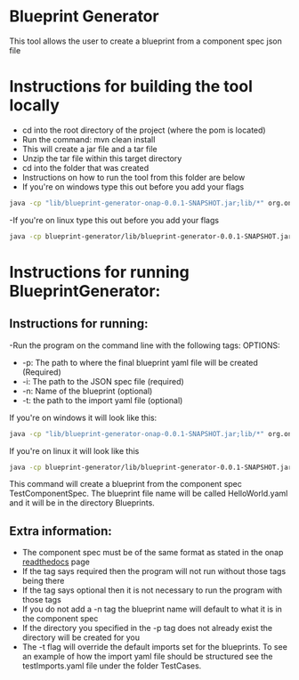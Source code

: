 # Blueprint Generator 

This tool allows the user to create a blueprint from a component spec json file 

# Instructions for building the tool locally
- cd into the root directory of the project (where the pom is located)
- Run the command: mvn clean install
- This will create a jar file and a tar file
- Unzip the tar file within this target directory
- cd into the folder that was created
- Instructions on how to run the tool from this folder are below
- If you're on windows type this out before you add your flags 

```bash
java -cp "lib/blueprint-generator-onap-0.0.1-SNAPSHOT.jar;lib/*" org.onap.blueprintgenerator.core.BlueprintGenerator
```

-If you're on linux type this out before you add your flags

```bash
java -cp blueprint-generator/lib/blueprint-generator-0.0.1-SNAPSHOT.jar:blueprint-generator/lib/* org.onap.blueprintgenerator.core.BlueprintGenerator
```


# Instructions for running BlueprintGenerator:

## Instructions for running:


-Run the program on the command line with the following tags:
OPTIONS:
- -p: The path to where the final blueprint yaml file will be created (Required)
- -i: The path to the JSON spec file (required)
- -n: Name of the blueprint (optional)
- -t: the path to the import yaml file (optional)


If you're on windows it will look like this:
 
```bash
java -cp "lib/blueprint-generator-onap-0.0.1-SNAPSHOT.jar;lib/*" org.onap.blueprintgenerator.core.BlueprintGenerator -p Blueprints -i ComponentSpecs/TestComponentSpec.json -n HelloWorld
```

If you're on linux it will look like this

```bash
java -cp blueprint-generator/lib/blueprint-generator-0.0.1-SNAPSHOT.jar:blueprint-generator/lib/* org.onap.blueprintgenerator.core.BlueprintGenerator -p Blueprints -i ComponentSpecs/TestComponentSpec.json -n HelloWorld
```

This command will create a blueprint from the component spec TestComponentSpec. The blueprint file name will be called HelloWorld.yaml and it will be in the directory Blueprints.

## Extra information:
- The component spec must be of the same format as stated in the onap [readthedocs](https://onap.readthedocs.io/en/latest/submodules/dcaegen2.git/docs/sections/components/component-specification/common-specification.html#working-with-component-specs) page 
- If the tag says required then the program will not run without those tags being there
- If the tag says optional then it is not necessary to run the program with those tags
- If you do not add a -n tag the blueprint name will default to what it is in the component spec
- If the directory you specified in the -p tag does not already exist the directory will be created for you
- The -t flag will override the default imports set for the blueprints. To see an example of how the import yaml file should be structured see the testImports.yaml file under the folder TestCases.

